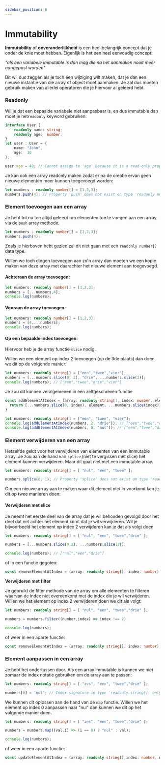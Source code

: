 ```yaml
---
sidebar_position: 8
---
```


# Immutability

**Immutability** of **onveranderlijkheid** is een heel belangrijk concept dat je onder de knie moet hebben. Eigenlijk is het een heel eenvoudig concept:

_"als een variabele immutable is dan mag die na het aanmaken nooit meer aangepast worden"_

Dit wil dus zeggen als je toch een wijziging wilt maken, dat je dan een nieuwe instantie van die array of object moet aanmaken. Je zal dus moeten gebruik maken van allerlei operatoren die je hiervoor al geleerd hebt.

### Readonly

Wil je dat een bepaalde variabele niet aanpasbaar is, en dus immutable dan moet je het`readonly` keyword gebruiken:

```typescript codesandbox={"template": "typescript", "filename": "index.ts" }
interface User {
    readonly name: string;
    readonly age:  number;
}
let user : User = {
    name: "John",
    age:  30
};

user.age = 40; // Cannot assign to 'age' because it is a read-only property.
```

Je kan ook een array readonly maken zodat er na de creatie ervan geen nieuwe elementen meer kunnen toegevoegd worden:

```typescript codesandbox={"template": "typescript", "filename": "index.ts" }
let numbers : readonly number[] = [1,2,3];
numbers.push(4); // Property 'push' does not exist on type 'readonly number[]'.
```

### Element toevoegen aan een array

Je hebt tot nu toe altijd geleerd om elementen toe te voegen aan een array via de `push` array methode.

```typescript codesandbox={"template": "typescript", "filename": "index.ts" }
let numbers : readonly number[] = [1,2,3];
numbers.push(4);
```

Zoals je hierboven hebt gezien zal dit niet gaan met een `readonly number[]` data type.

Willen we toch dingen toevoegen aan zo'n array dan moeten we een kopie maken van deze array met daarachter het nieuwe element aan toegevoegd.&#x20;

#### Achteraan de array toevoegen:

```typescript codesandbox={"template": "typescript", "filename": "index.ts" }
let numbers: readonly number[] = [1,2,3];
numbers = [...numbers,4];
console.log(numbers);
```

#### Vooraan de array toevoegen:

```typescript codesandbox={"template": "typescript", "filename": "index.ts" }
let numbers: readonly number[] = [1,2,3];
numbers = [4,...numbers];
console.log(numbers);
```

#### **Op een bepaalde index toevoegen:**

Hiervoor heb je de array functie `slice` nodig.

Willen we een element op index 2 toevoegen (op de 3de plaats) dan doen we dit op de volgende manier:

```typescript codesandbox={"template": "typescript", "filename": "index.ts" }
let numbers: readonly string[] = ["een","twee","vier"];
numbers = [...numbers.slice(0, 2), "drie", ...numbers.slice(2)];
console.log(numbers); // ["een","twee","drie","vier"]
```

Je zou dit kunnen veralgemenen in een zelfgeschreven functie

```typescript codesandbox={"template": "typescript", "filename": "index.ts" }
const addElementAtIndex = (array: readonly string[], index: number, element: string) => {
  return [...numbers.slice(0, index), element, ...numbers.slice(index)];
}

let numbers: readonly string[] = ["een", "twee", "vier"];
console.log(addElementAtIndex(numbers, 2, "drie")); // ["een","twee","drie","vier"]
console.log(addElementAtIndex(numbers, 0, "nul")); // ["een","twee","drie","vier"]
```

### Element verwijderen van een array

Hetzelfde geldt voor het verwijderen van elementen van een immutable array. Je zou aan de hand van `splice` (niet te vergissen met slice) het element kunnen verwijderen. Maar dit gaat niet met een immutable array.

```typescript codesandbox={"template": "typescript", "filename": "index.ts" }
let numbers: readonly string[] = [ "nul", "een", "twee" ];

numbers.splice(0, 1); // Property 'splice' does not exist on type 'readonly string[]'
```

Om een nieuwe array aan te maken waar dit element niet in voorkomt kan je dit op twee manieren doen:

#### Verwijderen met slice

Je neemt het eerste deel van de array dat je wil behouden gevolgd door het deel dat net achter het element komt dat je wil verwijderen. Wil je bijvoorbeeld het element op index 2 verwijderen kan je dat als volgt doen

```typescript codesandbox={"template": "typescript", "filename": "index.ts" }
let numbers: readonly string[] = [ "nul", "een", "twee","drie" ];

numbers = [...numbers.slice(0,2), ...numbers.slice(3)];

console.log(numbers); // ["nul","een","drie"]
```

of in een functie gegoten:

```typescript codesandbox={"template": "typescript", "filename": "index.ts" }
const removeElementAtIndex = (array: readonly string[], index: number) => [...numbers.slice(0,index), ...numbers.slice(index+1)];
```

**Verwijderen met filter**

Je gebruikt de filter methode van de array om alle elementen te filteren waarvan de index niet overeenkomt met de index die je wil verwijderen. Willen we het element op index 2 verwijderen doen we dit als volgt:

```typescript codesandbox={"template": "typescript", "filename": "index.ts" }
let numbers: readonly string[] = [ "nul", "een", "twee","drie" ];

numbers = numbers.filter((number,index) => index !== 2)

console.log(numbers);
```

of weer in een aparte functie:

```typescript codesandbox={"template": "typescript", "filename": "index.ts" }
const removeElementAtIndex = (array: readonly string[], index: number) => arrays.filter((number,i) => i !== index)
```

### Element aanpassen in een array

Je hebt het ondertussen door. Als een array immutable is kunnen we niet zomaar de index notatie gebruiken om de array aan te passen:

```typescript codesandbox={"template": "typescript", "filename": "index.ts" }
let numbers: readonly string[] = [ "zes", "een", "twee","drie" ];

numbers[0] = "nul"; // Index signature in type 'readonly string[]' only permits reading.ts(2542)
```

We kunnen dit oplossen aan de hand van de `map` functie. Willen we het element op index 0 aanpassen naar "nul" dan kunnen we dit op het volgende manier doen.

```typescript codesandbox={"template": "typescript", "filename": "index.ts" }
let numbers: readonly string[] = [ "zes", "een", "twee","drie" ];

numbers = numbers.map((val,i) => (i == 0) ? "nul" : val);

console.log(numbers);
```

of weer in een aparte functie:

```typescript codesandbox={"template": "typescript", "filename": "index.ts" }
const updateElementAtIndex = (array: readonly string[],index: number, newValue: string) => array.map((val, i) => (i == index ? newValue : val));
```